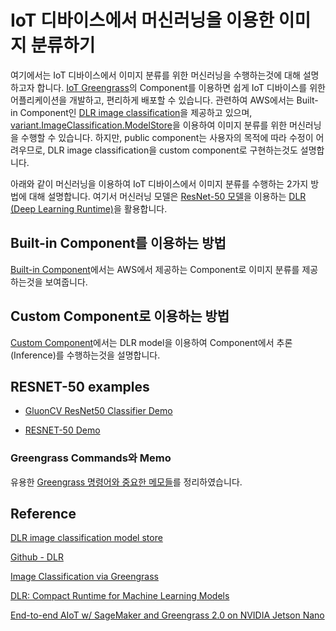 # IoT 디바이스에서 머신러닝을 이용한 이미지 분류하기

여기에서는 IoT 디바이스에서 이미지 분류를 위한 머신러닝을 수행하는것에 대해 설명하고자 합니다. [IoT Greengrass](https://github.com/kyopark2014/iot-greengrass)의 Component를 이용하면 쉽게 IoT 디바이스를 위한 어플리케이션을 개발하고, 편리하게 배포할 수 있습니다. 관련하여 AWS에서는 Built-in Component인 [DLR image classification](https://docs.aws.amazon.com/greengrass/v2/developerguide/dlr-image-classification-component.html)을 제공하고 있으며, [variant.ImageClassification.ModelStore](https://docs.aws.amazon.com/greengrass/v2/developerguide/dlr-image-classification-model-store-component.html)을 이용하여 이미지 분류를 위한 머신러닝을 수행할 수 있습니다. 하지만, public component는 사용자의 목적에 따라 수정이 어려우므로, DLR image classification을 custom component로 구현하는것도 설명합니다. 

아래와 같이 머신러닝을 이용하여 IoT 디바이스에서 이미지 분류를 수행하는 2가지 방법에 대해 설명합니다. 여기서 머신러닝 모델은 [ResNet-50 모델](https://viso.ai/deep-learning/resnet-residual-neural-network/)을 이용하는 [DLR (Deep Learning Runtime)](https://github.com/neo-ai/neo-ai-dlr)을 활용합니다. 

## Built-in Component를 이용하는 방법

[Built-in Component](https://github.com/kyopark2014/image-classification-via-iot-greengrass/blob/main/built-in-component.md)에서는 AWS에서 제공하는 Component로 이미지 분류를 제공하는것을 보여줍니다. 


## Custom Component로 이용하는 방법

[Custom Component](https://github.com/kyopark2014/image-classification-via-iot-greengrass/blob/main/custom-component.md)에서는 DLR model을 이용하여 Component에서 추론(Inference)를 수행하는것을 설명합니다. 

## RESNET-50 examples

- [GluonCV ResNet50 Classifier Demo](https://aws.amazon.com/marketplace/ai/model-evaluation?productId=587dc453-b6d6-487e-abc4-133b4bd3a0ed)

- [RESNET-50 Demo](https://aws.amazon.com/marketplace/ai/model-evaluation?productId=cc879d3b-e759-4270-9afb-ceb50d2f7fe6)

 

### Greengrass Commands와 Memo

유용한 [Greengrass 명령어와 중요한 메모들](https://github.com/kyopark2014/iot-greengrass/blob/main/greengrass-commands.md)를 정리하였습니다.


## Reference

[DLR image classification model store](https://docs.aws.amazon.com/greengrass/v2/developerguide/dlr-image-classification-model-store-component.html)

[Github - DLR](https://github.com/neo-ai/neo-ai-dlr)

[Image Classification via Greengrass](https://catalog.us-east-1.prod.workshops.aws/workshops/5ecc2416-f956-4273-b729-d0d30556013f/en-US/chapter7-ml/10-step1)


[DLR: Compact Runtime for Machine Learning Models](https://neo-ai-dlr.readthedocs.io/en/latest/index.html)

[End-to-end AIoT w/ SageMaker and Greengrass 2.0 on NVIDIA Jetson Nano](https://github.com/daekeun-ml/aiot-e2e-sagemaker-greengrass-v2-nvidia-jetson)

